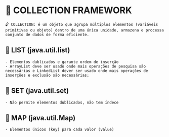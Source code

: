 # 📁 COLLECTION FRAMEWORK

    🔓 COLLECTION: é um objeto que agrupa múltiplos elementos (variáveis primitivas ou objeto) dentro de uma única unidade, armazena e processa conjunto de dados de forma eficiente.

## 📌 LIST (java.util.list) 

    - Elementos dublicados e garante ordem de inserção
    - ArrayList deve ser usado onde mais operações de pesquisa são necessárias e LinkedList dever ser usado onde mais operações de inserções e exclusão são necessárias;

## 📌 SET (java.util.set)

    - Não permite elementos dublicados, não tem índece

## 📌 MAP (java.util.Map)

    - Elementos únicos (key) para cada valor (value)